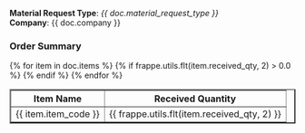 <p> <b>Material Request Type</b>: <em>{{ doc.material_request_type }}</em> <br> 
<b>Company</b>: {{ doc.company }}</p>

<h3>Order Summary</h3>

<table border=2 >
    <tr align="center">
        <th>Item Name</th>
        <th>Received Quantity</th>
    </tr>
    {% for item in doc.items %}
        {% if frappe.utils.flt(item.received_qty, 2) > 0.0 %}
            <tr align="center">
                <td>{{ item.item_code }}</td>
                <td>{{ frappe.utils.flt(item.received_qty, 2) }}</td>
            </tr>
        {% endif %}
    {% endfor %}
</table>
